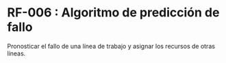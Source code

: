 # RF-006 : Algoritmo de predicción de fallo


Pronosticar el fallo de una línea de trabajo y asignar los recursos de otras líneas.